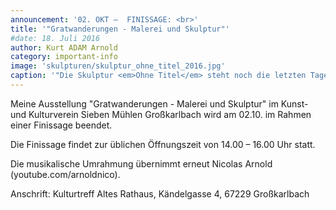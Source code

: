 ```yaml
---
announcement: '02. OKT –  FINISSAGE: <br>'
title: '"Gratwanderungen - Malerei und Skulptur"'
#date: 18. Juli 2016
author: Kurt ADAM Arnold
category: important-info
image: 'skulpturen/skulptur_ohne_titel_2016.jpg'
caption: '"Die Skulptur <em>Ohne Titel</em> steht noch die letzten Tage in Großkarlbach."'
---
```


Meine Ausstellung "Gratwanderungen - Malerei und Skulptur" im Kunst- und Kulturverein Sieben Mühlen Großkarlbach wird am 02.10. im Rahmen einer Finissage beendet.

Die Finissage findet zur üblichen Öffnungszeit von 14.00 – 16.00 Uhr statt.

Die musikalische Umrahmung übernimmt erneut Nicolas Arnold (youtube.com/arnoldnico).

Anschrift: Kulturtreff Altes Rathaus, Kändelgasse 4, 67229 Großkarlbach
